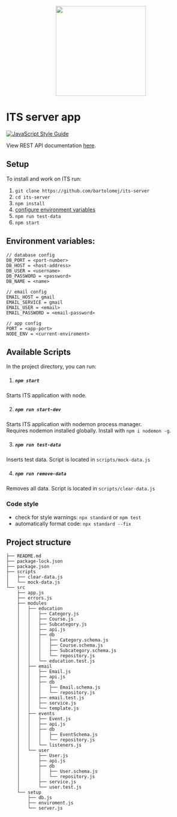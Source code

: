 <p align="center"> <img src="https://i.ibb.co/PW0pLgP/Raunalnikodrutvo-LOGO.png" width="240" /> </p>

# ITS server app
[![JavaScript Style Guide](https://img.shields.io/badge/code_style-standard-brightgreen.svg)](https://standardjs.com)

View REST API documentation [here](https://stoplight.io/p/docs/gh/bartolomej/its-server).

## Setup

To install and work on ITS run:
1. `git clone https://github.com/bartolomej/its-server`
2. `cd its-server`
3. `npm install`
4. [configure environment variables](https://www.npmjs.com/package/dotenv#usage)
5. `npm run test-data`
6. `npm start`

## Environment variables:

```
// database config
DB_PORT = <port-number>
DB_HOST = <host-address>
DB_USER = <username>
DB_PASSWORD = <password>
DB_NAME = <name>

// email config
EMAIL_HOST = gmail
EMAIL_SERVICE = gmail
EMAIL_USER = <email>
EMAIL_PASSWORD = <email-password>

// app config
PORT = <app-port>
NODE_ENV = <current-enviroment>
```

## Available Scripts

In the project directory, you can run:

1. ##### `npm start`
Starts ITS application with node.

2. ##### `npm run start-dev`
Starts ITS application with nodemon process manager. <br>
Requires nodemon installed globally.
Install with `npm i nodemon -g`.

3. ##### `npm run test-data`
Inserts test data. Script is located in `scripts/mock-data.js`

4. ##### `npm run remove-data`
Removes all data. Script is located in `scripts/clear-data.js`

### Code style

- check for style warnings: `npx standard` or `npm test`
- automatically format code: `npx standard --fix`

## Project structure

```
├── README.md
├── package-lock.json
├── package.json
├── scripts
│   ├── clear-data.js
│   └── mock-data.js
└── src
    ├── app.js
    ├── errors.js
    ├── modules
    │   ├── education
    │   │   ├── Category.js
    │   │   ├── Course.js
    │   │   ├── Subcategory.js
    │   │   ├── api.js
    │   │   ├── db
    │   │   │   ├── Category.schema.js
    │   │   │   ├── Course.schema.js
    │   │   │   ├── Subcategory.schema.js
    │   │   │   └── repository.js
    │   │   └── education.test.js
    │   ├── email
    │   │   ├── Email.js
    │   │   ├── api.js
    │   │   ├── db
    │   │   │   ├── Email.schema.js
    │   │   │   └── repository.js
    │   │   ├── email.test.js
    │   │   ├── service.js
    │   │   └── template.js
    │   ├── events
    │   │   ├── Event.js
    │   │   ├── api.js
    │   │   ├── db
    │   │   │   ├── EventSchema.js
    │   │   │   └── repository.js
    │   │   └── listeners.js
    │   └── user
    │       ├── User.js
    │       ├── api.js
    │       ├── db
    │       │   ├── User.schema.js
    │       │   └── repository.js
    │       ├── service.js
    │       └── user.test.js
    └── setup
        ├── db.js
        ├── enviroment.js
        └── server.js
```